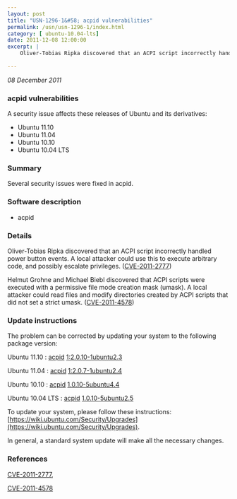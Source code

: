 ```yaml
---
layout: post
title: "USN-1296-1&#58; acpid vulnerabilities"
permalink: /usn/usn-1296-1/index.html
category: [ ubuntu-10.04-lts]
date: 2011-12-08 12:00:00
excerpt: |
    Oliver-Tobias Ripka discovered that an ACPI script incorrectly handled power button events. A local attacker could use this to execute arbitrary code, and possibly escalate privileges. ([CVE-2011-2777](http://people.ubuntu.com/~ubuntu-security/cve/CVE-2011-2777))
    
--- 
```

 
 

*08 December 2011*

### acpid vulnerabilities

A security issue affects these releases of Ubuntu and its derivatives:

* Ubuntu 11.10
* Ubuntu 11.04
* Ubuntu 10.10
* Ubuntu 10.04 LTS

### Summary

Several security issues were fixed in acpid. 

### Software description

* acpid 

### Details

Oliver-Tobias Ripka discovered that an ACPI script incorrectly handled power button events. A local attacker could use this to execute arbitrary code, and possibly escalate privileges. ([CVE-2011-2777](http://people.ubuntu.com/~ubuntu-security/cve/CVE-2011-2777))

Helmut Grohne and Michael Biebl discovered that ACPI scripts were executed with a permissive file mode creation mask (umask). A local attacker could read files and modify directories created by ACPI scripts that did not set a strict umask. ([CVE-2011-4578](http://people.ubuntu.com/~ubuntu-security/cve/CVE-2011-4578)) 

### Update instructions

The problem can be corrected by updating your system to the following package version:

Ubuntu 11.10
 : [acpid](https://launchpad.net/ubuntu/+source/acpid) <span> [1:2.0.10-1ubuntu2.3](https://launchpad.net/ubuntu/+source/acpid/1:2.0.10-1ubuntu2.3) </span> 

Ubuntu 11.04
 : [acpid](https://launchpad.net/ubuntu/+source/acpid) <span> [1:2.0.7-1ubuntu2.4](https://launchpad.net/ubuntu/+source/acpid/1:2.0.7-1ubuntu2.4) </span> 

Ubuntu 10.10
 : [acpid](https://launchpad.net/ubuntu/+source/acpid) <span> [1.0.10-5ubuntu4.4](https://launchpad.net/ubuntu/+source/acpid/1.0.10-5ubuntu4.4) </span> 

Ubuntu 10.04 LTS
 : [acpid](https://launchpad.net/ubuntu/+source/acpid) <span> [1.0.10-5ubuntu2.5](https://launchpad.net/ubuntu/+source/acpid/1.0.10-5ubuntu2.5) </span> 

To update your system, please follow these instructions: [https://wiki.ubuntu.com/Security/Upgrades](https://wiki.ubuntu.com/Security/Upgrades).

In general, a standard system update will make all the necessary changes. 

### References

 
 [CVE-2011-2777](http://people.ubuntu.com/~ubuntu-security/cve/CVE-2011-2777), 

 [CVE-2011-4578](http://people.ubuntu.com/~ubuntu-security/cve/CVE-2011-4578)
 

